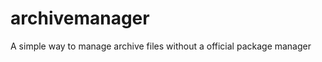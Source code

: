 archivemanager
==============

A simple way to manage archive files without a official package manager
